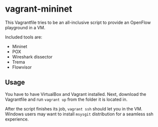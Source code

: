 # vagrant-mininet

This Vagrantfile tries to be an all-inclusive script to provide an
OpenFlow playground in a VM.

Included tools are:

- Mininet
- POX
- Wireshark dissector
- Trema
- Flowvisor

## Usage

You have to have VirtualBox and Vagrant installed. Next, download the
Vagrantfile and run `vagrant up` from the folder it is located in.

After the script finishes its job, `vagrant ssh` should let you in the
VM. Windows users may want to install `msysgit` distribution for a
seamless ssh experience.
